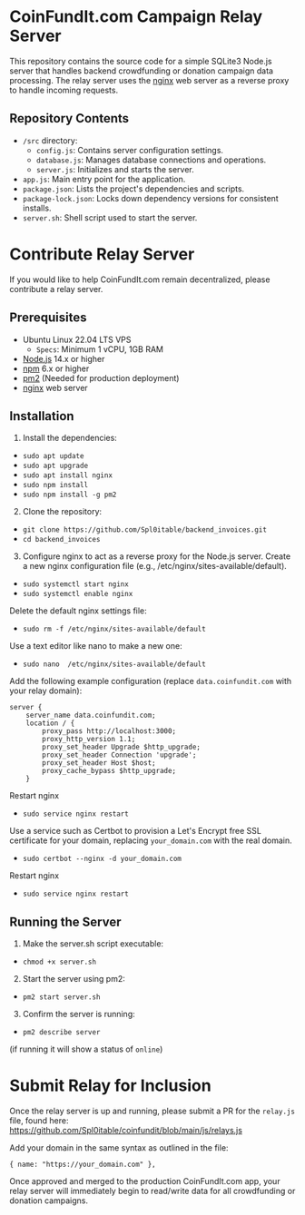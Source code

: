 # CoinFundIt.com Campaign Relay Server

This repository contains the source code for a simple SQLite3 Node.js server that handles backend crowdfunding or donation campaign data processing. The relay server uses the [nginx](https://nginx.org/) web server as a reverse proxy to handle incoming requests.

## Repository Contents

- `/src` directory:
  - `config.js`: Contains server configuration settings.
  - `database.js`: Manages database connections and operations.
  - `server.js`: Initializes and starts the server.
- `app.js`: Main entry point for the application.
- `package.json`: Lists the project's dependencies and scripts.
- `package-lock.json`: Locks down dependency versions for consistent installs.
- `server.sh`: Shell script used to start the server.

# Contribute Relay Server

If you would like to help CoinFundIt.com remain decentralized, please contribute a relay server.

## Prerequisites

- Ubuntu Linux 22.04 LTS VPS
  - `Specs`: Minimum 1 vCPU, 1GB RAM
- [Node.js](https://nodejs.org/) 14.x or higher
- [npm](https://www.npmjs.com/) 6.x or higher
- [pm2](https://pm2.keymetrics.io/) (Needed for production deployment)
- [nginx](https://nginx.org/) web server

## Installation

1. Install the dependencies:

- `sudo apt update`
- `sudo apt upgrade`
- `sudo apt install nginx`
- `sudo npm install`
- `sudo npm install -g pm2`

2. Clone the repository:

- `git clone https://github.com/Spl0itable/backend_invoices.git`
- `cd backend_invoices`

3. Configure nginx to act as a reverse proxy for the Node.js server. Create a new nginx configuration file (e.g., /etc/nginx/sites-available/default).

- `sudo systemctl start nginx`
- `sudo systemctl enable nginx`

Delete the default nginx settings file:
- `sudo rm -f /etc/nginx/sites-available/default`

Use a text editor like nano to make a new one:
- `sudo nano  /etc/nginx/sites-available/default`

Add the following example configuration (replace `data.coinfundit.com` with your relay domain):

```
server {
    server_name data.coinfundit.com;
    location / {
        proxy_pass http://localhost:3000;
        proxy_http_version 1.1;
        proxy_set_header Upgrade $http_upgrade;
        proxy_set_header Connection 'upgrade';
        proxy_set_header Host $host;
        proxy_cache_bypass $http_upgrade;
    }
```

Restart nginx

- `sudo service nginx restart`

Use a service such as Certbot to provision a Let's Encrypt free SSL certificate for your domain, replacing `your_domain.com` with the real domain.

- `sudo certbot --nginx -d your_domain.com`

Restart nginx

- `sudo service nginx restart`

## Running the Server

1. Make the server.sh script executable:

- `chmod +x server.sh`

2. Start the server using pm2:

- `pm2 start server.sh`

3. Confirm the server is running:

- `pm2 describe server`

(if running it will show a status of `online`)

# Submit Relay for Inclusion

Once the relay server is up and running, please submit a PR for the `relay.js` file, found here: https://github.com/Spl0itable/coinfundit/blob/main/js/relays.js

Add your domain in the same syntax as outlined in the file:

`{ name: "https://your_domain.com" },`

Once approved and merged to the production CoinFundIt.com app, your relay server will immediately begin to read/write data for all crowdfunding or donation campaigns. 